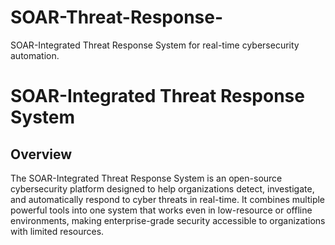 # SOAR-Threat-Response-
SOAR-Integrated Threat Response System for real-time cybersecurity automation.
# SOAR-Integrated Threat Response System

## Overview

The SOAR-Integrated Threat Response System is an open-source cybersecurity platform designed to help organizations detect, investigate, and automatically respond to cyber threats in real-time. It combines multiple powerful tools into one system that works even in low-resource or offline environments, making enterprise-grade security accessible to organizations with limited resources.
